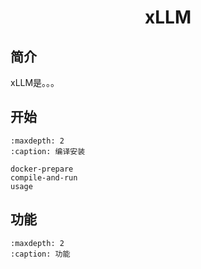 <h1 align="center">
    xLLM
</h1>

## 简介
xLLM是。。。

## 开始

```{toctree}
:maxdepth: 2
:caption: 编译安装

docker-prepare
compile-and-run
usage
```

## 功能

```{toctree}
:maxdepth: 2
:caption: 功能

```

